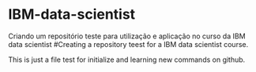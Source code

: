 # IBM-data-scientist
Criando um repositório teste para utilização e aplicação no curso da IBM data scientist
#Creating a repository teest for a IBM data scientist course.

This is just a file test for initialize and learning new commands on github.
